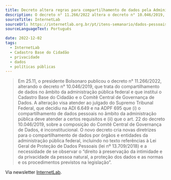 ```yaml
---
title: Decreto altera regras para compartilhamento de dados pela Administração Pública
description: O decreto n° 11.266/2022 altera o decreto n° 10.046/2019, que trata do compartilhamento de dados pela administração pública federal, que criou o Cadastro Base do Cidadão. Via newsletter InternetLab.
sourceTitle: InternetLab
sourceUrl: https://internetlab.org.br/pt/itens-semanario/dados-pessoais-decreto-altera-regras-para-compartilhamento-de-dados-pela-administracao-publica-e-composicao-de-comite-de-governanca-de-dados/ 
sourceLanguageText: Português

date: 2022-12-02
tags: 
  - InternetLab
  - Cadastro Base do Cidadão
  - privacidade
  - dados
  - políticas públicas
---
```


> Em 25.11, o presidente Bolsonaro publicou o decreto n° 11.266/2022, alterando o decreto n° 10.046/2019, que trata do compartilhamento de dados no âmbito da administração pública federal e que institui o Cadastro Base do Cidadão e o Comitê Central de Governança de Dados. A alteração visa atender ao julgado do Supremo Tribunal Federal, que decidiu na ADI 6.649 e na ADPF 695 que (i) o compartilhamento de dados pessoais no âmbito da administração pública deve atender a certos requisitos e (ii) que o art. 22 do decreto 10.046/2019, sobre a composição do Comitê Central de Governança de Dados, é inconstitucional. O novo decreto cria novas diretrizes para o compartilhamento de dados por órgãos e entidades da administração pública federal, incluindo no texto referências à Lei Geral de Proteção de Dados Pessoais (lei nº 13.709/2018) e a necessidade de se observar o “direito à preservação da intimidade e da privacidade da pessoa natural, a proteção dos dados e as normas e os procedimentos previstos na legislação”. 

Via newsletter [InternetLab](https://internetlab.org.br/pt/).
